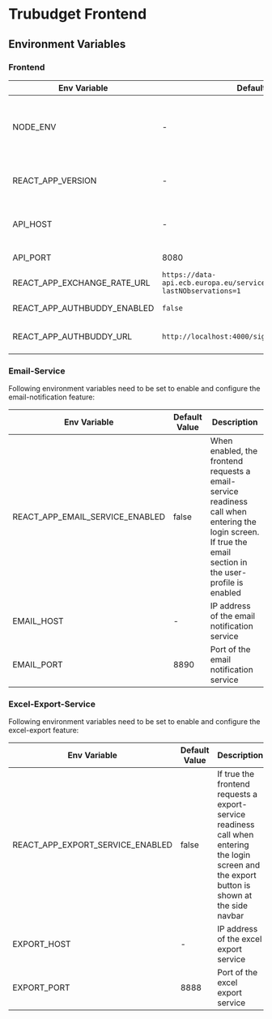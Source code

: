 # Trubudget Frontend

## Environment Variables

### Frontend

| Env Variable                | Default Value                                                                       | Description                                                                                                                                                          |
| --------------------------- | ----------------------------------------------------------------------------------- | -------------------------------------------------------------------------------------------------------------------------------------------------------------------- |
| NODE_ENV                    | -                                                                                   | If set to `development` search Trubudget's external services (Email-/Excel-Export-Service) on localhost. <br>If set to `production` disable Redux devtools extension |
| REACT_APP_VERSION           | -                                                                                   | Injected version via `$npm_package_version` in`.env` file to ensure the version is shown in the frontend                                                             |
| API_HOST                    | -                                                                                   | IP address of the api. This is only required if nginx proxy is used. <br>**Hint:** When deployed locally the host is set to localhost                                |
| API_PORT                    | 8080                                                                                | Port of the api. This is only required if nginx proxy is used                                                                                                        |
| REACT_APP_EXCHANGE_RATE_URL | `https://data-api.ecb.europa.eu/service/data/EXR/D..EUR.SP00.A?lastNObservations=1` | The external URL where the exchange rates are fetched from                                                                                                           |
| REACT_APP_AUTHBUDDY_ENABLED | `false`                                                                             | Enables rendering of AuthBuddy login button                                                                                                                          |
| REACT_APP_AUTHBUDDY_URL     | `http://localhost:4000/signin`                                                      | AuthBuddy ingress. Required if REACT_APP_AUTHBUDDY_ENABLED is set to true                                                                                            |

### Email-Service

Following environment variables need to be set to enable and configure the email-notification feature:

| Env Variable                    | Default Value | Description                                                                                                                                                     |
| ------------------------------- | ------------- | --------------------------------------------------------------------------------------------------------------------------------------------------------------- |
| REACT_APP_EMAIL_SERVICE_ENABLED | false         | When enabled, the frontend requests a email-service readiness call when entering the login screen.<br/>If true the email section in the user-profile is enabled |
| EMAIL_HOST                      | -             | IP address of the email notification service                                                                                                                    |
| EMAIL_PORT                      | 8890          | Port of the email notification service                                                                                                                          |

### Excel-Export-Service

Following environment variables need to be set to enable and configure the excel-export feature:

| Env Variable                     | Default Value | Description                                                                                                                                         |
| -------------------------------- | ------------- | --------------------------------------------------------------------------------------------------------------------------------------------------- |
| REACT_APP_EXPORT_SERVICE_ENABLED | false         | If true the frontend requests a export-service readiness call when entering the login screen and <br/>the export button is shown at the side navbar |
| EXPORT_HOST                      | -             | IP address of the excel export service                                                                                                              |
| EXPORT_PORT                      | 8888          | Port of the excel export service                                                                                                                    |

